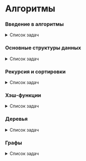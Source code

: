 # Алгоритмы

### Введение в алгоритмы

<details>
<summary>Список задач</summary>

| Задача                                          | Описание                                               |
| ----------------------------------------------- | ------------------------------------------------------ |
| [A. Значения функции](introduction/A.js)        |                                                        |
| [B. Чётные и нечётные числа](introduction/B.js) |                                                        |
| [C. Соседи](introduction/C.js)                  | Возвращает всех соседей элемента **матрицы**           |
| [D. Хаотичность погоды](introduction/D.js)      | Вычисляет длину последовательности                     |
| [E. Самое длинное слово](introduction/E.js)     | Возвращает самое длинное слово в строке                |
| [F. Палиндром](introduction/F.js)               | Проверяет является ли строка палиндромом               |
| [G. Работа из дома](introduction/G.js)          | Переводит целое число из десятичной системы в двоичную |
| [H. Двоичная система](introduction/H.js)        | Складывает две строки в двоичной системе счисления     |
| ...                                             |                                                        |
| [Y. Ближайший ноль](introduction/Y.js)          | Считает расстояния до ближайшего нуля за O(n)          |
| [Z. Ловкость рук](introduction/Z.js)            | Считает сумму элементов в **матрице**                  |

> [_Контест 1_](https://contest.yandex.ru/contest/22449/problems/), [_Контест 2_](https://contest.yandex.ru/contest/22450/problems/)

</details>

### Основные структуры данных

<details>
<summary>Список задач</summary>

| Задача                                                      | Описание                           |
| ----------------------------------------------------------- | ---------------------------------- |
| [B. Список дел](basicDataStructures/B.js)                   |                                    |
| [C. Нелюбимое дело](basicDataStructures/C.js)               |                                    |
| [D. Заботливая мама](basicDataStructures/D.js)              |                                    |
| [E. Всё наоборот](basicDataStructures/E.js)                 |                                    |
| [F. Стек - Max](basicDataStructures/F.js)                   |                                    |
| [H. Скобочная последовательность](basicDataStructures/H.js) |                                    |
| ...                                                         |                                    |
| [Y. Дек](basicDataStructures/Y.js)                          | [README](basicDataStructures/Y.md) |
| [Z. Калькулятор](basicDataStructures/Z.js)                  | [README](basicDataStructures/Z.md) |

</details>

### Рекурсия и сортировки

<details>
<summary>Список задач</summary>

| Задача                                                        | Описание                           |
| ------------------------------------------------------------- | ---------------------------------- |
| [A. Генератор скобок](recursionAndSorting/A.js)               |                                    |
| [B. Комбинации](recursionAndSorting/B.js)                     |                                    |
| [C. Подпоследовательность](recursionAndSorting/C.js)          |                                    |
| [H. Большое число](recursionAndSorting/H.js)                  |                                    |
| [J. Пузырёк](recursionAndSorting/J.js)                        |                                    |
| [K. Сортировка слиянием](recursionAndSorting/J.js)            |                                    |
| [L. Два велосипеда](recursionAndSorting/L.js)                 |                                    |
| [N. Клумбы](recursionAndSorting/N.js)                         |                                    |
| ...                                                           |                                    |
| [Y. Поиск в сломанном массиве](recursionAndSorting/Y.js)      | [README](recursionAndSorting/Y.md) |
| [Z. Эффективная быстрая сортировка](recursionAndSorting/Z.js) | [README](recursionAndSorting/Z.md) |

</details>

### Хэш-функции

<details>
<summary>Список задач</summary>

| Задача                                                                        | Описание                                                                    |
| ----------------------------------------------------------------------------- | --------------------------------------------------------------------------- |
| [A. Полиномиальный хеш](hashFunctions/A.js)                                   | Находит полиномиальный хеш методом Горнера: ![формула](hashFunctions/A.png) |
| [B. Сломай меня](hashFunctions/B.js)                                          | Находит 2 строки с одинаковым хэшем                                         |
| [C. Префиксные хеши](hashFunctions/C.js)                                      | Находит хэши в подстроке                                                    |
| [D. Кружки](hashFunctions/D.js)                                               |                                                                             |
| [G. Соревнование](hashFunctions/G.js)                                         | Создает мапу из одинаковых сумм, затем вычисляет максимальную дистанцию     |
| [H. Странное сравнение](hashFunctions/H.js)                                   | Сравнивает набор символов в строке с помощью мапы                           |
| [Y. Поисковая система](hashFunctions/Y.js)                                    | [README](hashFunctions/Y.md)                                                |
| [Z. Хеш-таблица (метод цепочек)](hashFunctions/ZChains.js)                    | [README](hashFunctions/Z.md)                                                |
| [Z. Хеш-таблица (метод открытой адресации)](hashFunctions/ZOpenAddressing.js) |                                                                             |

> [_Контест 1_](https://contest.yandex.ru/contest/23991/problems/), [_Контест 2_](https://contest.yandex.ru/contest/24414/problems/)

</details>

### Деревья

<details>
<summary>Список задач</summary>

| Задача                                    | Описание                                                                                                                                 |
| ----------------------------------------- | ---------------------------------------------------------------------------------------------------------------------------------------- |
| [A. Лампочки](trees/A.js)                 | Находит самое большое значение в дереве                                                                                                  |
| [B. Сбалансированное дерево](trees/B.js)  | Проверяет, сбалансированно дерево или нет                                                                                                |
| [E. Дерево поиска](trees/E.js)            | Определяет, является ли заданное дерево деревом поиска                                                                                   |
| [I. Разные деревья поиска](trees/I.js)    | Считает количество корневых бинарных деревьев с n листьями с помощью чисел [Каталана](https://e-maxx.ru/upload/e-maxx_algo.pdf#page=427) |
| [J. Добавь узел](trees/J.js)              | Вставка ключа в BST                                                                                                                      |
| [K. Выведи диапазон](trees/K.js)          | Центрированный LMR обход дерева                                                                                                          |
| [L. Просеивание вниз](trees/L.js)         | Совершает просеивание вниз в куче на максимум                                                                                            |
| [M. Просеивание вверх](trees/M.js)        | Совершает просеивание вверх в куче на максимум                                                                                           |
| [Y. Пирамидальная сортировка](trees/Y.js) | [README](trees/Y.md)                                                                                                                     |
| [Z. Удали узел](trees/Z.js)               | [README](trees/Z.md)                                                                                                                     |

> [_Контест 1_](https://contest.yandex.ru/contest/24809/problems/), [_Контест 2_](https://contest.yandex.ru/contest/24810/problems/)

</details>

### Графы

<details>
<summary>Список задач</summary>

| Задача                                                       | Описание                                                                                             |
| ------------------------------------------------------------ | ---------------------------------------------------------------------------------------------------- |
| [A. Построить список смежности](graphs/A.js)                 | По списку рёбер графа строит его список смежности                                                    |
| [B. Перевести список ребер в матрицу смежности](graphs/B.js) | Переводит список рёбер ориентированного графа в матрицу смежности                                    |
| [C. DFS](graphs/C.js)                                        | Обходит с помощью DFS все вершины неориентированного графа и выводит их                              |
| [E. Компоненты связности](graphs/E.js)                       | Находит компоненты связности неориентированного графа                                                |
| [H. Время выходить](graphs/H.js)                             | Находит время входа и выхода при обходе в глубину ориентированного графа                             |
| [J. Топологическая сортировка](graphs/J.js)                  | Находит топологическую сортировку ациклического ориентированного графа (DAG, directed acyclic graph) |

> [_Контест 1_](https://contest.yandex.ru/contest/25069/problems/)

</details>
